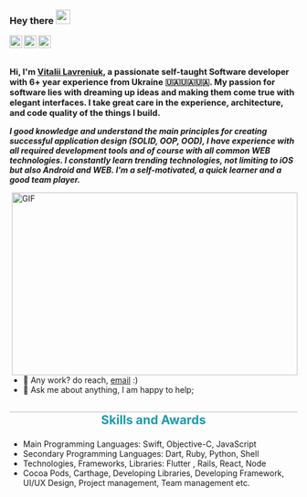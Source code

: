 ### Hey there <img src="https://media.giphy.com/media/hvRJCLFzcasrR4ia7z/giphy.gif" width="25px">
<a href="https://www.instagram.com/vitaliislife/">
  <img align="left" alt="Vitalii's Instagram" width="22px" src="https://raw.githubusercontent.com/hussainweb/hussainweb/main/icons/instagram.png" />
</a>
<a href="https://twitter.com/just_vitalii">
  <img align="left" alt="Vitalii Lavreniuk | Twitter" width="22px" src="https://raw.githubusercontent.com/peterthehan/peterthehan/master/assets/twitter.svg" />
</a>
<a href="https://www.linkedin.com/in/vitalii-lavreniuk-29115112b/">
  <img align="left" alt="Vitalii's LinkedIN" width="22px" src="https://raw.githubusercontent.com/peterthehan/peterthehan/master/assets/linkedin.svg" />
</a>

<br />
<br />

<h1 style="font-size:11pt">
Hi, I'm <a href="https://www.linkedin.com/in/vitalii-lavreniuk-29115112b/">Vitalii Lavreniuk</a>, a passionate self-taught Software developer with 6+ year experience from Ukraine 🇺🇦🇺🇦🇺🇦. My passion for software lies with dreaming up ideas and making them come true with elegant interfaces. I take great care in the experience, architecture, and code quality of the things I build. </h1>

***I good knowledge and understand the main principles for creating successful application design (SOLID, OOP, OOD), I have experience with all required development tools and of course with all common WEB technologies. I constantly learn trending technologies, not limiting to iOS but also Android and WEB. I'm a self-motivated, a quick learner and a good team player.***

  <img align="right" alt="GIF" src="https://github.com/abhisheknaiidu/abhisheknaiidu/blob/master/code.gif?raw=true" width="500" height="320" />
  
- 💼 Any work? do reach, [email](mailto:lavreniuk.vitalii@gmail.com) :)
- 💬 Ask me about anything, I am happy to help;

<h3 style="border-top: 1px solid #bbb; color: rgb(26, 156, 176); font-weight: bold; font-size:16pt" align="center"> Skills and Awards </h3>

- Main Programming Languages: Swift, Objective-C, JavaScript
- Secondary Programming Languages: Dart, Ruby, Python, Shell
- Technologies, Frameworks, Libraries: Flutter , Rails, React, Node
- Cocoa Pods, Carthage, Developing Libraries, Developing Framework, UI/UX Design, Project management, Team management etc.
